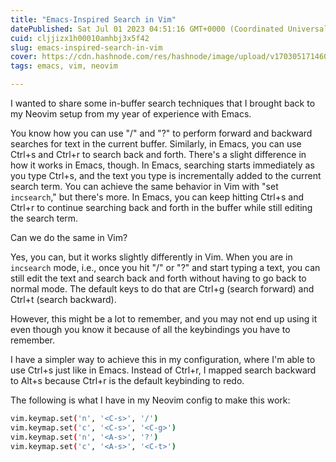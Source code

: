 ```yaml
---
title: "Emacs-Inspired Search in Vim"
datePublished: Sat Jul 01 2023 04:51:16 GMT+0000 (Coordinated Universal Time)
cuid: cljjizx1h00010amhbj3x5f42
slug: emacs-inspired-search-in-vim
cover: https://cdn.hashnode.com/res/hashnode/image/upload/v1703051714603/dbe920eb-2441-4863-b62a-60279619dd43.png
tags: emacs, vim, neovim

---
```


I wanted to share some in-buffer search techniques that I brought back to my Neovim setup from my year of experience with Emacs.

You know how you can use "/" and "?" to perform forward and backward searches for text in the current buffer. Similarly, in Emacs, you can use Ctrl+s and Ctrl+r to search back and forth. There's a slight difference in how it works in Emacs, though. In Emacs, searching starts immediately as you type Ctrl+s, and the text you type is incrementally added to the current search term. You can achieve the same behavior in Vim with "set `incsearch`," but there's more. In Emacs, you can keep hitting Ctrl+s and Ctrl+r to continue searching back and forth in the buffer while still editing the search term.

Can we do the same in Vim?

Yes, you can, but it works slightly differently in Vim. When you are in `incsearch` mode, i.e., once you hit "/" or "?" and start typing a text, you can still edit the text and search back and forth without having to go back to normal mode. The default keys to do that are Ctrl+g (search forward) and Ctrl+t (search backward).

However, this might be a lot to remember, and you may not end up using it even though you know it because of all the keybindings you have to remember.

I have a simpler way to achieve this in my configuration, where I'm able to use Ctrl+s just like in Emacs. Instead of Ctrl+r, I mapped search backward to Alt+s because Ctrl+r is the default keybinding to redo.

The following is what I have in my Neovim config to make this work:

```bash
vim.keymap.set('n', '<C-s>', '/')
vim.keymap.set('c', '<C-s>', '<C-g>')
vim.keymap.set('n', '<A-s>', '?')
vim.keymap.set('c', '<A-s>', '<C-t>')
```